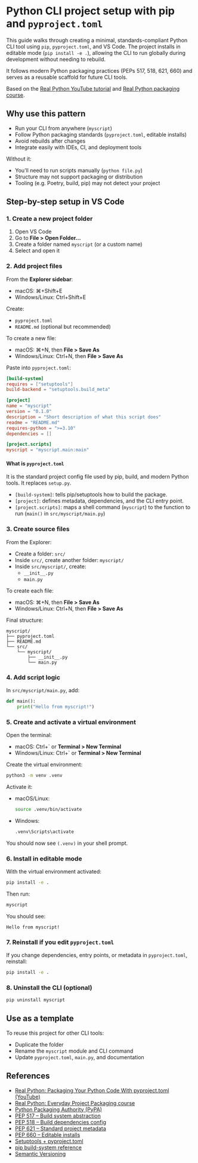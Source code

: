 # Python CLI project setup with pip and `pyproject.toml`  

This guide walks through creating a minimal, standards-compliant Python CLI tool using `pip`, `pyproject.toml`, and VS Code. The project installs in editable mode (`pip install -e .`), allowing the CLI to run globally during development without needing to rebuild.

It follows modern Python packaging practices (PEPs 517, 518, 621, 660) and serves as a reusable scaffold for future CLI tools.

Based on the [Real Python YouTube tutorial](https://www.youtube.com/watch?v=v6tALyc4C10) and [Real Python packaging course](https://realpython.com/courses/packaging-with-pyproject-toml/).

## Why use this pattern

- Run your CLI from anywhere (`myscript`)
- Follow Python packaging standards (`pyproject.toml`, editable installs)
- Avoid rebuilds after changes
- Integrate easily with IDEs, CI, and deployment tools

Without it:
- You’ll need to run scripts manually (`python file.py`)
- Structure may not support packaging or distribution
- Tooling (e.g. Poetry, build, pip) may not detect your project

## Step-by-step setup in VS Code

### 1. Create a new project folder

1. Open VS Code
2. Go to **File > Open Folder...**
3. Create a folder named `myscript` (or a custom name)
4. Select and open it

### 2. Add project files

From the **Explorer sidebar**:

- macOS: ⌘+Shift+E
- Windows/Linux: Ctrl+Shift+E

Create:

- `pyproject.toml`
- `README.md` (optional but recommended)

To create a new file:

- macOS: ⌘+N, then **File > Save As**
- Windows/Linux: Ctrl+N, then **File > Save As**

Paste into `pyproject.toml`:

```toml
[build-system]
requires = ["setuptools"]
build-backend = "setuptools.build_meta"

[project]
name = "myscript"
version = "0.1.0"
description = "Short description of what this script does"
readme = "README.md"
requires-python = ">=3.10"
dependencies = []

[project.scripts]
myscript = "myscript.main:main"
```

#### What is `pyproject.toml`

It is the standard project config file used by pip, build, and modern Python tools. It replaces `setup.py`.

- `[build-system]`: tells pip/setuptools how to build the package.
- `[project]`: defines metadata, dependencies, and the CLI entry point.
- `[project.scripts]`: maps a shell command (`myscript`) to the function to run (`main()` in `src/myscript/main.py`)

### 3. Create source files

From the Explorer:

- Create a folder: `src/`
- Inside `src/`, create another folder: `myscript/`
- Inside `src/myscript/`, create:
  - `__init__.py`
  - `main.py`

To create each file:

- macOS: ⌘+N, then **File > Save As**
- Windows/Linux: Ctrl+N, then **File > Save As**

Final structure:

```
myscript/
├── pyproject.toml
├── README.md
└── src/
    └── myscript/
        ├── __init__.py
        └── main.py
```

### 4. Add script logic

In `src/myscript/main.py`, add:

```python
def main():
    print("Hello from myscript!")
```

### 5. Create and activate a virtual environment

Open the terminal:

- macOS: Ctrl+` or **Terminal > New Terminal**
- Windows/Linux: Ctrl+` or **Terminal > New Terminal**

Create the virtual environment:

```bash
python3 -m venv .venv
```

Activate it:

- macOS/Linux:
  ```bash
  source .venv/bin/activate
  ```

- Windows:
  ```cmd
  .venv\Scripts\activate
  ```

You should now see `(.venv)` in your shell prompt.

### 6. Install in editable mode

With the virtual environment activated:

```bash
pip install -e .
```

Then run:

```bash
myscript
```

You should see:

```
Hello from myscript!
```

### 7. Reinstall if you edit `pyproject.toml`

If you change dependencies, entry points, or metadata in `pyproject.toml`, reinstall:

```bash
pip install -e .
```

### 8. Uninstall the CLI (optional)

```bash
pip uninstall myscript
```

## Use as a template

To reuse this project for other CLI tools:

- Duplicate the folder
- Rename the `myscript` module and CLI command
- Update `pyproject.toml`, `main.py`, and documentation

## References

- [Real Python: Packaging Your Python Code With pyproject.toml (YouTube)](https://www.youtube.com/watch?v=v6tALyc4C10)
- [Real Python: Everyday Project Packaging course](https://realpython.com/courses/packaging-with-pyproject-toml/)
- [Python Packaging Authority (PyPA)](https://packaging.python.org)
- [PEP 517 – Build system abstraction](https://peps.python.org/pep-0517/)
- [PEP 518 – Build dependencies config](https://peps.python.org/pep-0518/)
- [PEP 621 – Standard project metadata](https://peps.python.org/pep-0621/)
- [PEP 660 – Editable installs](https://peps.python.org/pep-0660/)
- [Setuptools + pyproject.toml](https://setuptools.pypa.io/en/latest/userguide/pyproject_config.html)
- [pip build-system reference](https://pip.pypa.io/en/stable/reference/build-system/pyproject-toml/)
- [Semantic Versioning](https://semver.org)